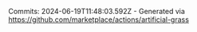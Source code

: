 Commits: 2024-06-19T11:48:03.592Z - Generated via https://github.com/marketplace/actions/artificial-grass
<br>

